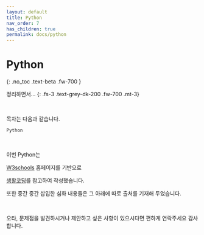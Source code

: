 ```yaml
---
layout: default
title: Python
nav_order: 7
has_children: true
permalink: docs/python
---
```


# Python
{: .no_toc .text-beta .fw-700 }

정리하면서...
{: .fs-3 .text-grey-dk-200 .fw-700 .mt-3}

<br>

목차는 다음과 같습니다.

```html
Python

```

<br>

이번 Python는

[W3schools](https://www.w3schools.com/) 홈페이지를 기반으로

[생활코딩](https://opentutorials.org/)를 참고하여 작성했습니다.

또한 중간 중간 삽입한 심화 내용들은 그 아래에 따로 출처를 기재해 두었습니다.

<br>

오타, 문제점을 발견하시거나 제안하고 싶은 사항이 있으시다면 편하게 연락주세요 감사합니다.
